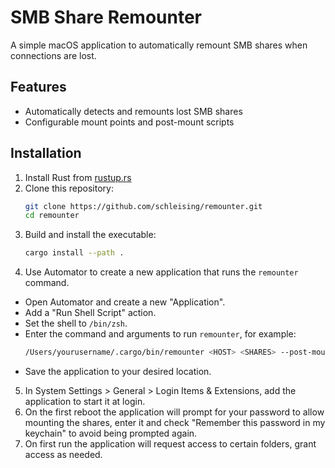 # SMB Share Remounter

A simple macOS application to automatically remount SMB shares when connections are lost.

## Features
- Automatically detects and remounts lost SMB shares
- Configurable mount points and post-mount scripts

## Installation
1. Install Rust from [rustup.rs](https://rustup.rs/)
2. Clone this repository:
   ```bash
   git clone https://github.com/schleising/remounter.git
   cd remounter
   ```
3. Build and install the executable:
   ```bash
   cargo install --path .
   ```
4. Use Automator to create a new application that runs the `remounter` command.
  - Open Automator and create a new "Application".
  - Add a "Run Shell Script" action.
  - Set the shell to `/bin/zsh`.
  - Enter the command and arguments to run `remounter`, for example:
    ```bash
    /Users/yourusername/.cargo/bin/remounter <HOST> <SHARES> --post-mount-script /path/to/your/script.sh >> /path/to/logfile.log 2>&1
    ```
  - Save the application to your desired location.
5. In System Settings > General > Login Items & Extensions, add the application to start it at login.
6. On the first reboot the application will prompt for your password to allow mounting the shares, enter it and check "Remember this password in my keychain" to avoid being prompted again.
7. On first run the application will request access to certain folders, grant access as needed.